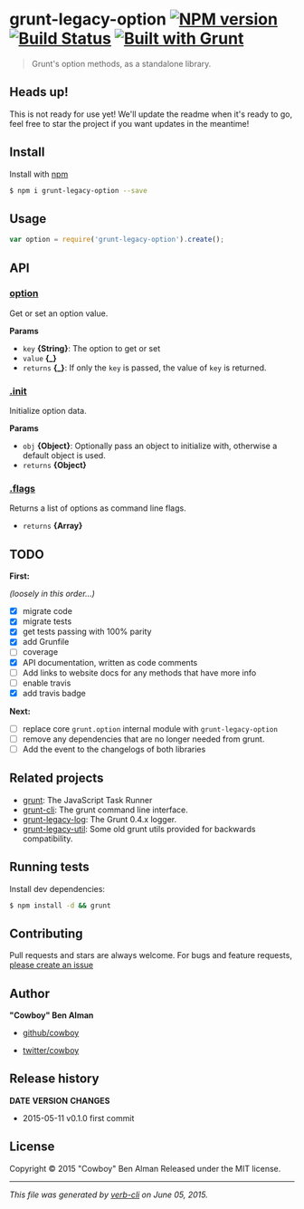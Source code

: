 # grunt-legacy-option [![NPM version](https://badge.fury.io/js/grunt-legacy-option.svg)](http://badge.fury.io/js/grunt-legacy-option)  [![Build Status](https://travis-ci.org/gruntjs/grunt-legacy-option.svg)](https://travis-ci.org/gruntjs/grunt-legacy-option)  [![Built with Grunt](https://cdn.gruntjs.com/builtwith.png)](http://gruntjs.com/)

> Grunt's option methods, as a standalone library.

## Heads up!

This is not ready for use yet! We'll update the readme when it's ready to go, feel free to star the project if you want updates in the meantime!

## Install

Install with [npm](https://www.npmjs.com/)

```sh
$ npm i grunt-legacy-option --save
```

## Usage

```js
var option = require('grunt-legacy-option').create();
```

## API

### [option](index.js#L23)

Get or set an option value.

**Params**

* `key` **{String}**: The option to get or set
* `value` **{_}**
* `returns` **{_}**: If only the `key` is passed, the value of `key` is returned.

### [.init](index.js#L41)

Initialize option data.

**Params**

* `obj` **{Object}**: Optionally pass an object to initialize with, otherwise a default object is used.
* `returns` **{Object}**

### [.flags](index.js#L51)

Returns a list of options as command line flags.

* `returns` **{Array}**

## TODO

**First:**

_(loosely in this order...)_

* [x] migrate code
* [x] migrate tests
* [x] get tests passing with 100% parity
* [x] add Grunfile
* [ ] coverage
* [x] API documentation, written as code comments
* [ ] Add links to website docs for any methods that have more info
* [ ] enable travis
* [x] add travis badge

**Next:**

* [ ] replace core `grunt.option` internal module with `grunt-legacy-option`
* [ ] remove any dependencies that are no longer needed from grunt.
* [ ] Add the event to the changelogs of both libraries

## Related projects

* [grunt](http://gruntjs.com/): The JavaScript Task Runner
* [grunt-cli](http://gruntjs.com/): The grunt command line interface.
* [grunt-legacy-log](http://gruntjs.com/): The Grunt 0.4.x logger.
* [grunt-legacy-util](http://gruntjs.com/): Some old grunt utils provided for backwards compatibility.

## Running tests

Install dev dependencies:

```sh
$ npm install -d && grunt
```

## Contributing

Pull requests and stars are always welcome. For bugs and feature requests, [please create an issue](https://github.com/gruntjs/grunt-legacy-option/issues/new)

## Author

**"Cowboy" Ben Alman**

+ [github/cowboy](https://github.com/cowboy)
* [twitter/cowboy](http://twitter.com/cowboy)

## Release history

**DATE**       **VERSION**   **CHANGES**

* 2015-05-11   v0.1.0        first commit

## License

Copyright © 2015 "Cowboy" Ben Alman
Released under the MIT license.

***

_This file was generated by [verb-cli](https://github.com/assemble/verb-cli) on June 05, 2015._
